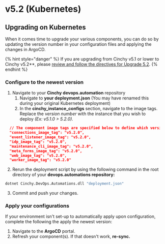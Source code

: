 # v5.2 (Kubernetes)

## Upgrading on Kubernetes

When it comes time to upgrade your various components, you can do so by updating the version number in your configuration files and applying the changes in ArgoCD.

<!-- vale off -->

{% hint style="danger" %}
If you are upgrading from Cinchy v5.1 or lower to Cinchy v5.2\*\*, please [review and follow the directives for Upgrade 5.2](https://app.gitbook.com/o/-LDtM6UlhGoQ91uwM5SF/s/F1vvLbEMfTF1UqCFU9hs/~/changes/287/upgrade-guide/upgrade-guides/upgrades/cinchy-upgrade-utility).
{% endhint %}

<!-- vale on -->

### Configure to the newest version

1. Navigate to your **Cinchy devops.automation** repository
   1. Navigate to **your deployment.json** (You may have renamed this during your original Kubernetes deployment)
   2. In the **cinchy_instance_configs** section, navigate to the image tags. Replace the _version number_ with the instance that you wish to deploy _(Ex: v5.1.0 > 5.2.0)._

```json
  // The component image tags are specified below to define which versions to deploy
  "connections_image_tag": "v5.2.0",
  "event_listener_image_tag": "v5.2.0",
  "idp_image_tag": "v5.2.0",
  "maintenance_cli_image_tag": "v5.2.0",
  "meta_forms_image_tag": "v5.2.0",
  "web_image_tag": "v5.2.0",
  "worker_image_tag": "v5.2.0"
```

2. Rerun the deployment script by using the following command in the root directory of your **devops.automations repository:**

```bash
dotnet Cinchy.DevOps.Automations.dll "deployment.json"
```

3. Commit and push your changes.

### Apply your configurations

If your environment isn't set-up to automatically apply upon configuration, complete the following the apply the newest version:

1. Navigate to the **ArgoCD** portal.
2. Refresh your component(s). If that doesn't work, **re-sync.**
